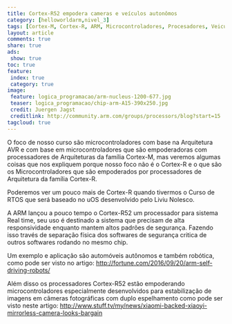 ```yaml
---
title: Cortex-R52 empodera cameras e veículos autonômos
category: [helloworldarm,nivel_3]
tags: [Cortex-M, Cortex-R, ARM, Microcontroladores, Procesadores, Veiculos Autônomos, Camêras, Estabilização de Imagnes, Rôbos]
layout: article
comments: true
share: true
ads:
 show: true
toc: true
feature:
 index: true
 category: true
image:
 feature: logica_programacao/arm-nucleus-1200-677.jpg
 teaser: logica_programacao/chip-arm-A15-390x250.jpg
 credit: Juergen Jagst
 creditlink: http://community.arm.com/groups/processors/blog?start=15
tagcloud: true
---
```

O foco de nosso curso são microcontroladores com base na Arquitetura AVR e com base em microcontroladores que são empoderadoras com processadores de Arquiteturas da família Cortex-M, mas veremos algumas coisas que nos expliquem porque nosso foco não é o Cortex-R e o que são os Microcontroladores que são empoderados por processadores de Arquitetura da família Cortex-R.

<!--more-->

Poderemos ver um pouco mais de Cortex-R quando tivermos o Curso de RTOS que será baseado no uOS desenvolvido pelo Liviu Nolesco.

A ARM lançou a pouco tempo o Cortex-R52 um processador para sistema Real time, seu uso é destinado a sistema que precisam de alta responsividade enquanto mantem altos padrões de segurança. Fazendo isso través de separação física dos softwares de segurança critica de outros softwares rodando no mesmo chip.

Um exemplo e aplicação são automóveis autônomos e também robótica, como pode ser visto no artigo: http://fortune.com/2016/09/20/arm-self-driving-robots/

Além disso os processadores Cortex-R52 estão empoderando microcontroladores especialmente desenvolvidos para estabilização de imagens em câmeras fotográficas com duplo espelhamento como pode ser visto neste artigo: http://www.stuff.tv/my/news/xiaomi-backed-xiaoyi-mirrorless-camera-looks-bargain


